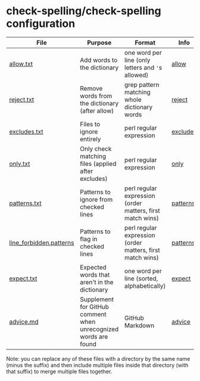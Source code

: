 # check-spelling/check-spelling configuration

File | Purpose | Format | Info
-|-|-|-
[allow.txt](allow.txt) | Add words to the dictionary | one word per line (only letters and `'`s allowed) | [allow](https://docs.check-spelling.dev/Configuration-Files#allow)
[reject.txt](reject.txt) | Remove words from the dictionary (after allow) | grep pattern matching whole dictionary words | [reject](https://docs.check-spelling.dev/Configuration-Examples%3A-reject)
[excludes.txt](excludes.txt) | Files to ignore entirely | perl regular expression | [excludes](https://docs.check-spelling.dev/Configuration-Examples%3A-excludes)
[only.txt](only.txt) | Only check matching files (applied after excludes) | perl regular expression | [only](https://docs.check-spelling.dev/Configuration-Examples%3A-only)
[patterns.txt](patterns.txt) | Patterns to ignore from checked lines | perl regular expression (order matters, first match wins) | [patterns](https://docs.check-spelling.dev/Configuration-Examples%3A-patterns)
[line_forbidden.patterns](line_forbidden.patterns) | Patterns to flag in checked lines | perl regular expression (order matters, first match wins) | [patterns](https://docs.check-spelling.dev/Configuration-Examples%3A-patterns)
[expect.txt](expect.txt) | Expected words that aren't in the dictionary | one word per line (sorted, alphabetically) | [expect](https://docs.check-spelling.dev/Configuration-Files#expect)
[advice.md](advice.md) | Supplement for GitHub comment when unrecognized words are found | GitHub Markdown | [advice](https://docs.check-spelling.dev/Configuration-Examples%3A-advice)

Note: you can replace any of these files with a directory by the same name (minus the suffix)
and then include multiple files inside that directory (with that suffix) to merge multiple files together.
